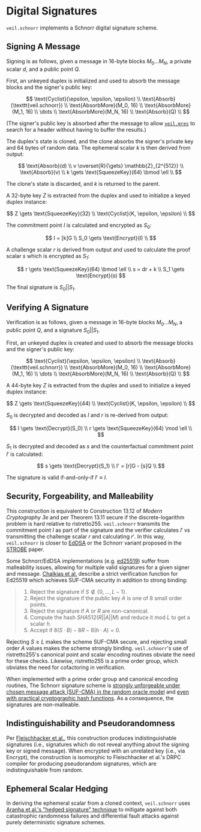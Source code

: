 # Digital Signatures

`veil.schnorr` implements a Schnorr digital signature scheme.

## Signing A Message

Signing is as follows, given a message in 16-byte blocks $M_0...M_N$, a private scalar $d$, and a public point $Q$.

First, an unkeyed duplex is initialized and used to absorb the message blocks and the signer's public key:

$$
\text{Cyclist}(\epsilon, \epsilon, \epsilon) \\
\text{Absorb}(\texttt{veil.schnorr}) \\
\text{AbsorbMore}(M_0, 16) \\
\text{AbsorbMore}(M_1, 16) \\
\dots \\
\text{AbsorbMore}(M_N, 16) \\
\text{Absorb}(Q) \\
$$

(The signer's public key is absorbed after the message to allow [`veil.mres`](mres.md) to search for a header without
having to buffer the results.)

The duplex's state is cloned, and the clone absorbs the signer's private key and 64 bytes of random data. The
ephemeral scalar $k$ is then derived from output:

$$
\text{Absorb}(d) \\
v \overset{R}{\gets} \mathbb{Z}_{2^{512}} \\
\text{Absorb}(v) \\
k \gets \text{SqueezeKey}(64) \bmod \ell \\
$$

The clone's state is discarded, and $k$ is returned to the parent.

A 32-byte key $Z$ is extracted from the duplex and used to initialize a keyed duplex instance:

$$
Z \gets \text{SqueezeKey}(32) \\
\text{Cyclist}(K, \epsilon, \epsilon) \\
$$

The commitment point $I$ is calculated and encrypted as $S_0$:

$$
I = [k]G \\
S_0 \gets \text{Encrypt}(I) \\
$$

A challenge scalar $r$ is derived from output and used to calculate the proof scalar $s$ which is encrypted as $S_1$:

$$
r \gets \text{SqueezeKey}(64) \bmod \ell \\
s = dr + k \\
S_1 \gets \text{Encrypt}(s)
$$

The final signature is $S_0 || S_1$.

## Verifying A Signature

Verification is as follows, given a message in 16-byte blocks $M_0...M_N$, a public point $Q$, and a signature
$S_0 || S_1$.

First, an unkeyed duplex is created and used to absorb the message blocks and the signer's public key:

$$
\text{Cyclist}(\epsilon, \epsilon, \epsilon) \\
\text{Absorb}(\texttt{veil.schnorr}) \\
\text{AbsorbMore}(M_0, 16) \\
\text{AbsorbMore}(M_1, 16) \\
\dots \\
\text{AbsorbMore}(M_N, 16) \\
\text{Absorb}(Q) \\
$$

A 44-byte key $Z$ is extracted from the duplex and used to initialize a keyed duplex instance:

$$
Z \gets \text{SqueezeKey}(44) \\
\text{Cyclist}(K, \epsilon, \epsilon) \\
$$

$S_0$ is decrypted and decoded as $I$ and $r$ is re-derived from output:

$$
I \gets \text{Decrypt}(S_0) \\
r \gets \text{SqueezeKey}(64) \mod \ell \\
$$

$S_1$ is decrypted and decoded as $s$ and the counterfactual commitment point $I'$ is calculated:

$$
s \gets \text{Decrypt}(S_1) \\
I' = [r]G - [s]Q \\
$$

The signature is valid if-and-only-if $I' \equiv I$.

## Security, Forgeability, and Malleability

This construction is equivalent to Construction 13.12 of _Modern Cryptography 3e_ and per Theorem 13.11 secure if the
discrete-logarithm problem is hard relative to ristretto255. `veil.schnorr` transmits the commitment point $I$ as part
of the signature and the verifier calculates $I'$ vs transmitting the challenge scalar $r$ and calculating $r'$. In this
way, `veil.schnorr` is closer to [EdDSA][ed25519] or the Schnorr variant proposed in the [STROBE][strobe] paper.

Some Schnorr/EdDSA implementations (e.g. [ed25519][ed25519]) suffer from malleability issues, allowing for multiple
valid signatures for a given signer and message. [Chalkias et al.][eddsa] describe a strict verification function for
Ed25519 which achieves SUF-CMA security in addition to strong binding:

> 1. Reject the signature if $S \not\in \{0,\ldots,L−1\}$.
> 2. Reject the signature if the public key $A$ is one of 8 small order points.
> 3. Reject the signature if $A$ or $R$ are non-canonical.
> 4. Compute the hash ${SHA512}(R||A||M)$ and reduce it mod $L$ to get a scalar $h$.
> 5. Accept if $8(S·B)−8R−8(h·A)=0$.

Rejecting $S \geq L$ makes the scheme SUF-CMA secure, and rejecting small order $A$ values makes the scheme strongly
binding. `veil.schnorr`'s use of ristretto255's canonical point and scalar encoding routines obviate the need for these
checks. Likewise, ristretto255 is a prime order group, which obviates the need for cofactoring in verification.

When implemented with a prime order group and canonical encoding routines, The Schnorr signature scheme is
[strongly unforgeable under chosen message attack (SUF-CMA) in the random oracle model][schnorr-cma] and
[even with practical cryptographic hash functions][schnorr-hash]. As a consequence, the signatures are non-malleable.

## Indistinguishability and Pseudorandomness

Per [Fleischhacker et al.][ind-sig], this construction produces indistinguishable signatures (i.e., signatures which do
not reveal anything about the signing key or signed message). When encrypted with an unrelated key (i.e., via 
$\text{Encrypt}$), the construction is isomorphic to Fleischhacker et al.'s DRPC compiler for producing pseudorandom
signatures, which are indistinguishable from random.

## Ephemeral Scalar Hedging

In deriving the ephemeral scalar from a cloned context, `veil.schnorr` uses [Aranha et al.'s
"hedged signature" technique][hedge] to mitigate against both catastrophic randomness failures and differential fault
attacks against purely deterministic signature schemes.

[ed25519]: https://eprint.iacr.org/2020/823.pdf

[eddsa]: https://eprint.iacr.org/2020/1244.pdf

[schnorr-cma]: https://www.di.ens.fr/david.pointcheval/Documents/Papers/2000_joc.pdf

[schnorr-hash]: http://www.neven.org/papers/schnorr.pdf

[ind-sig]: https://eprint.iacr.org/2011/673.pdf

[hedge]: https://eprint.iacr.org/2019/956.pdf

[strobe]: https://eprint.iacr.org/2017/003.pdf